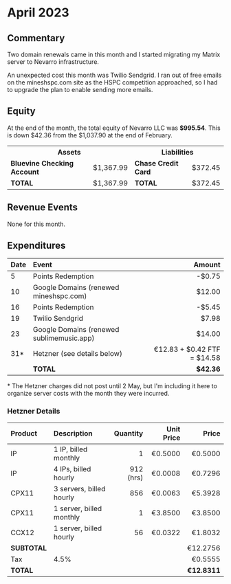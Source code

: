 # April 2023

## Commentary

Two domain renewals came in this month and I started migrating my Matrix server
to Nevarro infrastructure.

An unexpected cost this month was Twilio Sendgrid. I ran out of free emails on
the mineshspc.com site as the HSPC competition approached, so I had to upgrade
the plan to enable sending more emails.

## Equity

At the end of the month, the total equity of Nevarro LLC was **$995.54**. This
is down $42.36 from the $1,037.90 at the end of February.

<table>
  <tr>
    <th colspan="2"><b>Assets</b></th>
    <th colspan="2"><b>Liabilities</b></th>
  </tr>
  <tr>
    <td><b>Bluevine Checking Account</b></td>
    <td>$1,367.99</td>
    <td><b>Chase Credit Card</b></td>
    <td>$372.45</td>
  </tr>
  <tr>
    <td><b>TOTAL</b></td>
    <td>$1,367.99</td>
    <td><b>TOTAL</b></td>
    <td>$372.45</td>
  </tr>
</table>

## Revenue Events

None for this month.

## Expenditures

| **Date** | **Event**                                 |                  **Amount** |
| :------- | :---------------------------------------- | --------------------------: |
| 5        | Points Redemption                         |                      -$0.75 |
| 10       | Google Domains (renewed mineshspc.com)    |                      $12.00 |
| 16       | Points Redemption                         |                      -$5.45 |
| 19       | Twilio Sendgrid                           |                       $7.98 |
| 23       | Google Domains (renewed sublimemusic.app) |                      $14.00 |
| 31\*     | Hetzner (see details below)               | €12.83 + $0.42 FTF = $14.58 |
|          | **TOTAL**                                 |                  **$42.36** |

\* The Hetzner charges did not post until 2 May, but I'm including it here to
organize server costs with the month they were incurred.

### Hetzner Details

| **Product**  | **Description**          | **Quantity** | **Unit Price** |    **Price** |
| :----------- | :----------------------- | -----------: | -------------: | -----------: |
| IP           | 1 IP, billed monthly     |            1 |        €0.5000 |      €0.5000 |
| IP           | 4 IPs, billed hourly     |    912 (hrs) |        €0.0008 |      €0.7296 |
| CPX11        | 3 servers, billed hourly |          856 |        €0.0063 |      €5.3928 |
| CPX11        | 1 server, billed monthly |            1 |        €3.8500 |      €3.8500 |
| CCX12        | 1 server, billed hourly  |           56 |        €0.0322 |      €1.8032 |
| **SUBTOTAL** |                          |              |                |     €12.2756 |
| Tax          | 4.5%                     |              |                |      €0.5555 |
| **TOTAL**    |                          |              |                | **€12.8311** |
